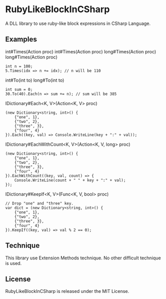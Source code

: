 RubyLikeBlockInCSharp
=====================

A DLL library to use ruby-like block expressions in CSharp Language.



## Examples


int#Times(Action proc)
int#Times(Action<int> proc)
long#Times(Action proc)
long#Times(Action<long> proc)

    int n = 100;
    5.Times(idx => n += idx); // n will be 110


int#To(int to)
long#To(int to)

    int sum = 0;
    30.To(40).Each(n => sum += n); // sum will be 385


IDictionary#Each<K, V>(Action<K, V> proc)

    (new Dictionary<string, int>() {
        {"one", 1},
        {"two", 2},
        {"three", 3},
        {"four", 4}
    }).Each((key, val) => Console.WriteLine(key + ":" + val));


IDictionary#EachWithCount<K, V>(Action<K, V, long> proc)

    (new Dictionary<string, int>() {
        {"one", 1},
        {"two", 2},
        {"three", 3},
        {"four", 4}
    }).EachWithCount((key, val, count) => {
        Console.WriteLine(count + " " + key + ":" + val);
    });


IDictionary#KeepIf<K, V>(Func<K, V, bool> proc)

    // Drop "one" and "three" key.
    var dict = (new Dictionary<string, int>() {
        {"one", 1},
        {"two", 2},
        {"three", 3},
        {"four", 4}
    }).KeepIf((key, val) => val % 2 == 0);



## Technique

This library use Extension Methods technique.
No other difficult technique is used.


## License

RubyLikeBlockInCSharp is released under the MIT License.

